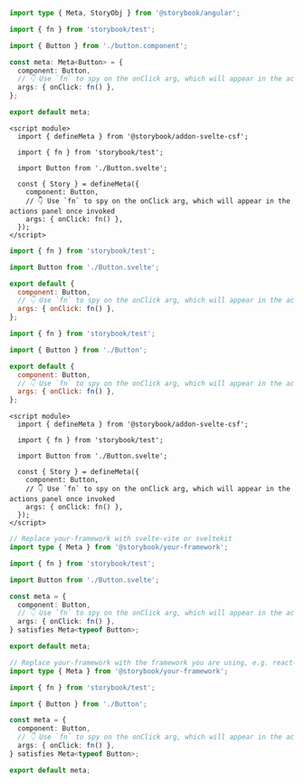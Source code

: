 ```ts filename="Button.stories.ts" renderer="angular" language="ts"
import type { Meta, StoryObj } from '@storybook/angular';

import { fn } from 'storybook/test';

import { Button } from './button.component';

const meta: Meta<Button> = {
  component: Button,
  // 👇 Use `fn` to spy on the onClick arg, which will appear in the actions panel once invoked
  args: { onClick: fn() },
};

export default meta;
```

```svelte filename="Button.stories.svelte" renderer="svelte" language="js" tabTitle="Svelte CSF"
<script module>
  import { defineMeta } from '@storybook/addon-svelte-csf';

  import { fn } from 'storybook/test';

  import Button from './Button.svelte';

  const { Story } = defineMeta({
    component: Button,
    // 👇 Use `fn` to spy on the onClick arg, which will appear in the actions panel once invoked
    args: { onClick: fn() },
  });
</script>
```

```js filename="Button.stories.js" renderer="svelte" language="js" tabTitle="CSF"
import { fn } from 'storybook/test';

import Button from './Button.svelte';

export default {
  component: Button,
  // 👇 Use `fn` to spy on the onClick arg, which will appear in the actions panel once invoked
  args: { onClick: fn() },
};
```

```js filename="Button.stories.js|jsx" renderer="common" language="js"
import { fn } from 'storybook/test';

import { Button } from './Button';

export default {
  component: Button,
  // 👇 Use `fn` to spy on the onClick arg, which will appear in the actions panel once invoked
  args: { onClick: fn() },
};
```

```svelte filename="Button.stories.svelte" renderer="svelte" language="ts" tabTitle="Svelte CSF"
<script module>
  import { defineMeta } from '@storybook/addon-svelte-csf';

  import { fn } from 'storybook/test';

  import Button from './Button.svelte';

  const { Story } = defineMeta({
    component: Button,
    // 👇 Use `fn` to spy on the onClick arg, which will appear in the actions panel once invoked
    args: { onClick: fn() },
  });
</script>
```

```ts filename="Button.stories.ts" renderer="svelte" language="ts" tabTitle="CSF"
// Replace your-framework with svelte-vite or sveltekit
import type { Meta } from '@storybook/your-framework';

import { fn } from 'storybook/test';

import Button from './Button.svelte';

const meta = {
  component: Button,
  // 👇 Use `fn` to spy on the onClick arg, which will appear in the actions panel once invoked
  args: { onClick: fn() },
} satisfies Meta<typeof Button>;

export default meta;
```

```ts filename="Button.stories.ts|tsx" renderer="common" language="ts"
// Replace your-framework with the framework you are using, e.g. react-vite, nextjs, vue3-vite, etc.
import type { Meta } from '@storybook/your-framework';

import { fn } from 'storybook/test';

import { Button } from './Button';

const meta = {
  component: Button,
  // 👇 Use `fn` to spy on the onClick arg, which will appear in the actions panel once invoked
  args: { onClick: fn() },
} satisfies Meta<typeof Button>;

export default meta;
```
